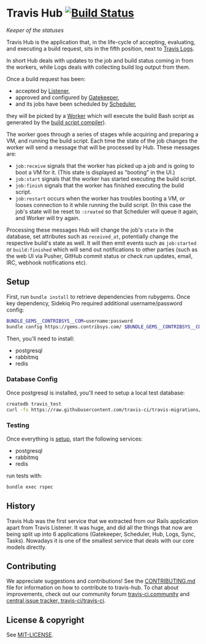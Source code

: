# Travis Hub [![Build Status](https://travis-ci.org/travis-ci/travis-hub.svg?branch=master)](https://travis-ci.org/travis-ci/travis-hub)

*Keeper of the statuses*

Travis Hub is the application that, in the life-cycle of accepting,
evaluating, and executing a build request, sits in the fifth position,
next to [Travis Logs](http://github.com/travis-ci/travis-logs).

In short Hub deals with updates to the job and build status coming in from
the workers, while Logs deals with collecting build log output from them.

Once a build request has been:

* accepted by [Listener](https://github.com/travis-ci/travis-listener),
* approved and configured by [Gatekeeper](https://github.com/travis-ci/travis-gatekeeper),
* and its jobs have been scheduled by [Scheduler](https://github.com/travis-ci/travis-scheduler),

they will be picked by a [Worker](https://github.com/travis-ci/worker)
which will execute the build Bash script as generated by the
[build script compiler](http://github.com/travis-ci/travis-build)).

The worker goes through a series of stages while acquiring and preparing a VM,
and running the build script. Each time the state of the job changes the worker
will send a message that will be processed by Hub. These messages are:

* `job:receive` signals that the worker has picked up a job and is going
  to boot a VM for it. (This state is displayed as "booting" in the UI.)
* `job:start` signals that the worker has started executing the build script.
* `job:finish` signals that the worker has finished executing the build script.
* `job:restart` occurs when the worker has troubles booting a VM, or looses
  connection to it while running the build script. (In this case the job's
  state will be reset to `:created` so that Scheduler will queue it again,
  and Worker will try again.

Processing these messages Hub will change the job's `state` in the database,
set attributes such as `received_at`, potentially change the respective build's
state as well. It will then emit events such as `job:started` or
`build:finished` which will send out notifications to other parties (such as
the web UI via Pusher, GitHub commit status or check run updates, email, 
IRC, webhook notifications etc).

## Setup 

First, run `bundle install` to retrieve dependencies from rubygems. Once key dependency, Sidekiq Pro required additional username/password config:

```bash
BUNDLE_GEMS__CONTRIBSYS__COM=username:password
bundle config https://gems.contribsys.com/ $BUNDLE_GEMS__CONTRIBSYS__COM 
```

Then, you'll need to install:
 * postgresql
 * rabbitmq
 * redis 

### Database Config

Once postgresql is installed, you'll need to setup a local test database: 
```bash
createdb travis_test
curl -fs https://raw.githubusercontent.com/travis-ci/travis-migrations/master/db/main/structure.sql | psql travis_test
```
### Testing

Once everything is [setup](#setup), start the following services:
* postgresql
* rabbitmq 
* redis

run tests with: 
```bash
bundle exec rspec
```

## History

Travis Hub was the first service that we extracted from our Rails application
apart from Travis Listener. It was huge, and did all the things that now
are being split up into 6 applications (Gatekeeper, Scheduler, Hub, Logs,
Sync, Tasks). Nowadays it is one of the smallest service that deals with
our core models directly.

## Contributing

We appreciate suggestions and contributions! See the [CONTRIBUTING.md](/CONTRIBUTING.md) file for information on how to contribute to travis-hub. To chat about improvements, check out our community forum [travis-ci.community](https://travis-ci.community/) and [central issue tracker, travis-ci/travis-ci](https://github.com/travis-ci/travis-ci/issues). 

## License & copyright

See [MIT-LICENSE](MIT-LICENSE.md).
